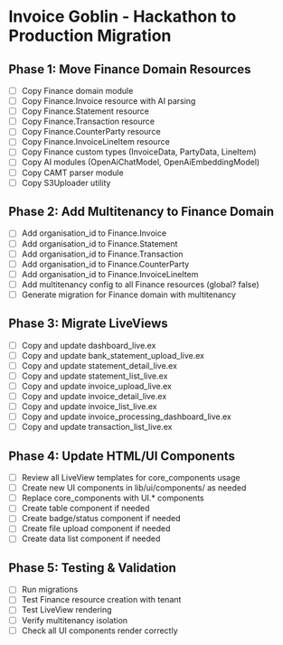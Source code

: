 # Invoice Goblin - Hackathon to Production Migration

## Phase 1: Move Finance Domain Resources
- [ ] Copy Finance domain module
- [ ] Copy Finance.Invoice resource with AI parsing
- [ ] Copy Finance.Statement resource
- [ ] Copy Finance.Transaction resource
- [ ] Copy Finance.CounterParty resource
- [ ] Copy Finance.InvoiceLineItem resource
- [ ] Copy Finance custom types (InvoiceData, PartyData, LineItem)
- [ ] Copy AI modules (OpenAiChatModel, OpenAiEmbeddingModel)
- [ ] Copy CAMT parser module
- [ ] Copy S3Uploader utility

## Phase 2: Add Multitenancy to Finance Domain
- [ ] Add organisation_id to Finance.Invoice
- [ ] Add organisation_id to Finance.Statement
- [ ] Add organisation_id to Finance.Transaction
- [ ] Add organisation_id to Finance.CounterParty
- [ ] Add organisation_id to Finance.InvoiceLineItem
- [ ] Add multitenancy config to all Finance resources (global? false)
- [ ] Generate migration for Finance domain with multitenancy

## Phase 3: Migrate LiveViews
- [ ] Copy and update dashboard_live.ex
- [ ] Copy and update bank_statement_upload_live.ex
- [ ] Copy and update statement_detail_live.ex
- [ ] Copy and update statement_list_live.ex
- [ ] Copy and update invoice_upload_live.ex
- [ ] Copy and update invoice_detail_live.ex
- [ ] Copy and update invoice_list_live.ex
- [ ] Copy and update invoice_processing_dashboard_live.ex
- [ ] Copy and update transaction_list_live.ex

## Phase 4: Update HTML/UI Components
- [ ] Review all LiveView templates for core_components usage
- [ ] Create new UI components in lib/ui/components/ as needed
- [ ] Replace core_components with UI.* components
- [ ] Create table component if needed
- [ ] Create badge/status component if needed
- [ ] Create file upload component if needed
- [ ] Create data list component if needed

## Phase 5: Testing & Validation
- [ ] Run migrations
- [ ] Test Finance resource creation with tenant
- [ ] Test LiveView rendering
- [ ] Verify multitenancy isolation
- [ ] Check all UI components render correctly
